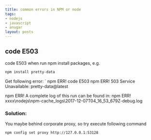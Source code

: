 ```yaml
---
title: common errors in NPM or node
tags:
- nodejs
- javascript
- anugar
layout: posts
---
```


## code E503
code E503 when run npm install packages, e.g.

```sh
npm install pretty-data
```
Get following error:
`
npm ERR! code E503
npm ERR! 503 Service Unavailable: pretty-data@latest

npm ERR! A complete log of this run can be found in:
npm ERR!     xxxx\nodejs\npm-cache\_logs\2017-12-07T04_16_53_679Z-debug.log

### Solution:
You maybe behind corporate proxy, so try execute following command 
```sh
npm config set proxy http://127.0.0.1:53128
```
